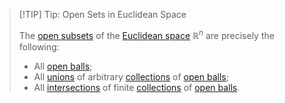 >[!TIP] Tip: Open Sets in Euclidean Space
>
>The [open subsets](../../../Topology/Topological%20Spaces/Open%20Subset.md) of the [Euclidean space](../Euclidean%20Space.md) $\mathbb{R}^n$ are precisely the following:
>- All [open balls](../../../Topology/Metric%20Spaces/Open%20Ball.md);
>- All [unions](../../../Set%20Theory/Collections/Union%20of%20a%20Collection.md) of arbitrary [collections](../../../Set%20Theory/Collections/Collection.md) of [open balls](../../../Topology/Metric%20Spaces/Open%20Ball.md);
>- All [intersections](../../../Set%20Theory/Collections/Intersection%20of%20a%20Collection.md) of finite [collections](../../../Set%20Theory/Collections/Collection.md) of [open balls](../../../Topology/Metric%20Spaces/Open%20Ball.md).
>